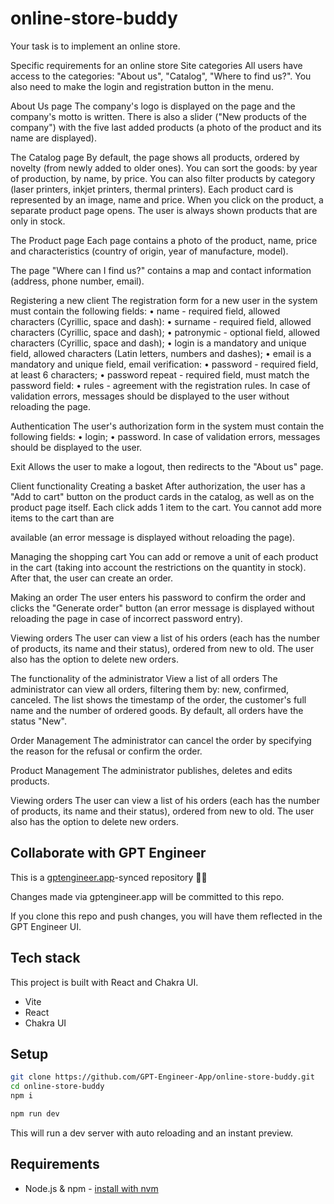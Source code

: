 # online-store-buddy

Your task is to implement an online store.

Specific requirements for an online store
Site categories
All users have access to the categories: "About us", "Catalog", "Where to find us?". You also need to make the login and registration button in the menu.
 
About Us page
The company's logo is displayed on the page and the company's motto is written. There is also a slider ("New products of the company") with the five last added products (a photo of the product and its name are displayed).

The Catalog page
By default, the page shows all products, ordered by novelty (from newly added to older ones). You can sort the goods: by year of production, by name, by price. You can also filter products by category (laser printers, inkjet printers, thermal printers). Each product card is represented by an image, name and price. When you click on the product, a separate product page opens. The user is always shown products that are only in stock.

The Product page
Each page contains a photo of the product, name, price and characteristics (country of origin, year of manufacture, model).

The page "Where can I find us?"
contains a map and contact information (address, phone number, email).

Registering a new client
The registration form for a new user in the system must contain the following fields:
• name - required field, allowed characters (Cyrillic, space and dash):
• surname - required field, allowed characters (Cyrillic, space and dash);
• patronymic - optional field, allowed characters (Cyrillic, space and dash);
• login is a mandatory and unique field, allowed characters (Latin letters, numbers and dashes);
• email is a mandatory and unique field, email verification:
• password - required field, at least 6 characters;
• password repeat - required field, must match the password field:
• rules - agreement with the registration rules.
In case of validation errors, messages should be displayed to the user without reloading the page.

Authentication
The user's authorization form in the system must contain the following fields:
• login;
•	password.
In case of validation errors, messages should be displayed to the user.

Exit
Allows the user to make a logout, then redirects to the "About us" page.

Client functionality
Creating a basket
After authorization, the user has a "Add to cart" button on the product cards in the catalog, as well as on the product page itself. Each click adds 1 item to the cart. You cannot add more items to the cart than are

available (an error message is displayed without reloading the page).

Managing the shopping cart
You can add or remove a unit of each product in the cart (taking into account the restrictions on the quantity in stock). After that, the user can create an order.

Making an order
The user enters his password to confirm the order and clicks the "Generate order" button (an error message is displayed without reloading the page in case of incorrect password entry).

Viewing orders
The user can view a list of his orders (each has the number of products, its name and their status), ordered from new to old. The user also has the option to delete new orders.

The functionality of the administrator
View a list of all orders
The administrator can view all orders, filtering them by: new, confirmed, canceled. The list shows the timestamp of the order, the customer's full name and the number of ordered goods. By default, all orders have the status "New".

Order Management
The administrator can cancel the order by specifying the reason for the refusal or confirm the order.

Product Management
The administrator publishes, deletes and edits products.

Viewing orders
The user can view a list of his orders (each has the number of products, its name and their status), ordered from new to old. The user also has the option to delete new orders.


## Collaborate with GPT Engineer

This is a [gptengineer.app](https://gptengineer.app)-synced repository 🌟🤖

Changes made via gptengineer.app will be committed to this repo.

If you clone this repo and push changes, you will have them reflected in the GPT Engineer UI.

## Tech stack

This project is built with React and Chakra UI.

- Vite
- React
- Chakra UI

## Setup

```sh
git clone https://github.com/GPT-Engineer-App/online-store-buddy.git
cd online-store-buddy
npm i
```

```sh
npm run dev
```

This will run a dev server with auto reloading and an instant preview.

## Requirements

- Node.js & npm - [install with nvm](https://github.com/nvm-sh/nvm#installing-and-updating)

